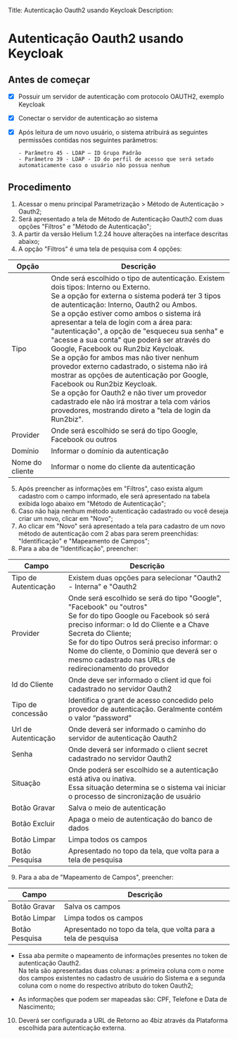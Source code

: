 Title: Autenticação Oauth2 usando Keycloak
Description:

# Autenticação Oauth2 usando Keycloak


## Antes de começar

- [x] Possuir um servidor de autenticação com protocolo OAUTH2, exemplo Keycloak  
- [x] Conectar o servidor de autenticação ao sistema  
- [x] Após leitura de um novo usuário, o sistema atribuirá as seguintes permissões contidas nos seguintes parâmetros: 

      - Parâmetro 45 - LDAP – ID Grupo Padrão  
      - Parâmetro 39 - LDAP - ID do perfil de acesso que será setado automaticamente caso o usuário não possua nenhum


## Procedimento

1. Acessar o menu principal Parametrização > Método de Autenticação > Oauth2;  
2. Será apresentado a tela de Método de Autenticação Oauth2 com duas opções "Filtros" e "Método de Autenticação";
3. A partir da versão Helium 1.2.24 houve alterações na interface descritas abaixo;  
4. A opção "Filtros" é uma tela de pesquisa com 4 opções:

|Opção|Descrição|
|-----|---------|
|Tipo| Onde será escolhido o tipo de autenticação. Existem dois tipos: Interno ou Externo. <br /> Se a opção for externa o sistema poderá ter 3 tipos de autenticação: Interno, Oauth2 ou Ambos. <br /> Se a opção estiver como ambos o sistema irá apresentar a tela de login com a área para: "autenticação", a opção de "esqueceu sua senha" e "acesse a sua conta" que poderá ser através do Google, Facebook ou Run2biz Keycloak. <br /> Se a opção for ambos mas não tiver nenhum provedor externo cadastrado, o sistema não irá mostrar as opções de autenticação por Google, Facebook ou Run2biz Keycloak. <br /> Se a opção for Oauth2 e não tiver um provedor cadastrado ele não irá mostrar a tela com vários provedores, mostrando direto a "tela de login da Run2biz".|
|Provider| Onde será escolhido se será do tipo Google, Facebook ou outros|
|Domínio| Informar o domínio da autenticação|
|Nome do cliente| Informar o nome do cliente da autenticação|


5. Após preencher as informações em "Filtros", caso exista algum cadastro com o campo informado, ele será apresentado na tabela exibida logo abaixo em "Método de Autenticação";  
6. Caso não haja nenhum método autenticação cadastrado ou você deseja criar um novo, clicar em "Novo";  
7. Ao clicar em "Novo" será apresentado a tela para cadastro de um novo método de autenticação com 2 abas para serem preenchidas: "Identificação" e "Mapeamento de Campos";  
8. Para a aba de "Identificação", preencher:

|Campo|Descrição|
|-----|---------|
|Tipo de Autenticação| Existem duas opções para selecionar "Oauth2 - Interna" e "Oauth2|
|Provider| Onde será escolhido se será do tipo "Google", "Facebook" ou "outros" <br /> Se for do tipo Google ou Facebook só será preciso informar: o Id do Cliente e a Chave Secreta do Cliente; <br /> Se for do tipo Outros será preciso informar: o Nome do cliente, o Domínio que deverá ser o mesmo cadastrado nas URLs de redirecionamento do provedor|
|Id do Cliente| Onde deve ser informado o client id que foi cadastrado no servidor Oauth2| 
|Tipo de concessão| Identifica o grant de acesso concedido pelo provedor de autenticação. Geralmente contém o valor “password”|
|Url de Autenticação| Onde deverá ser informado o caminho do servidor de autenticação Oauth2 |
|Senha| Onde deverá ser informado o client secret cadastrado no servidor Oauth2 | 
|Situação| Onde poderá ser escolhido se a autenticação está ativa ou inativa. <br /> Essa situação determina se o sistema vai iniciar o processo de sincronização de usuário |
|Botão Gravar| Salva o meio de autenticação|
|Botão Excluir| Apaga o meio de autenticação do banco de dados|
|Botão Limpar| Limpa todos os campos|
|Botão Pesquisa| Apresentado no topo da tela, que volta para a tela de pesquisa|


9. Para a aba de "Mapeamento de Campos", preencher:

|Campo|Descrição|
|-----|---------|
|Botão Gravar| Salva os campos|
|Botão Limpar| Limpa todos os campos|
|Botão Pesquisa| Apresentado no topo da tela, que volta para a tela de pesquisa|

- Essa aba permite o mapeamento de informações presentes no token de autenticação Oauth2. <br /> Na tela são apresentadas duas colunas: a primeira coluna com o nome dos campos existentes no cadastro de usuário do Sistema e a segunda coluna com o nome do respectivo atributo do token Oauth2;
      
- As informações que podem ser mapeadas são: CPF, Telefone e Data de Nascimento;


10. Deverá ser configurada a URL de Retorno ao 4biz através da Plataforma escolhida para autenticação externa. 

    








